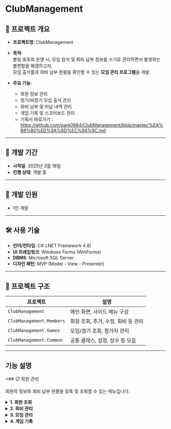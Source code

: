 # ClubManagement

## 📌 프로젝트 개요

- **프로젝트명**: ClubManagement  
- **목적**:  
  볼링 동호회 운영 시, 모임 참석 및 회비 납부 정보를 수기로 관리하면서 발생하는 불편함을 해결하고자,  
  모임 출석률과 회비 납부 현황을 확인할 수 있는 **모임 관리 프로그램**을 개발.  

- **주요 기능**:
  - 회원 정보 관리
  - 정기/비정기 모임 출석 관리
  - 회비 납부 및 미납 내역 관리
  - 게임 기록 및 스코어보드 관리
  - 기획서 바로가기 : https://github.com/park0684/ClubManagement/blob/master/%EA%B8%B0%ED%9A%8D%EC%84%9C.md
---

## 📅 개발 기간

- **시작일**: 2025년 3월 18일  
- **진행 상태**: 개발 중

---

## 👥 개발 인원

- 1인 개발

---

## 🛠 사용 기술

- **언어/런타임**: C# (.NET Framework 4.8)  
- **UI 프레임워크**: Windows Forms (WinForms)  
- **DBMS**: Microsoft SQL Server  
- **디자인 패턴**: MVP (Model - View - Presenter)

---

## 📁 프로젝트 구조
| 프로젝트                 | 설명                                 |
|--------------------------|--------------------------------------|
| `ClubManagement`         | 메인 화면, 사이드 메뉴 구성            |
| `ClubManagement.Members` | 회원 조회, 추가, 수정, 회비 등 관리    |
| `ClubManagement.Games`   | 모임/경기 조회, 참가자 관리            |
| `ClubManagement.Common`  | 공통 클래스, 설정, 상수 등 모음        |

---

## 기능 설명

<## 📋 회원 관리

회원의 정보와 회비 납부 현황을 등록 및 조회할 수 있는 메뉴입니다.

<details>
<summary><strong>1. 회원 조회</strong></summary>

- 회원 조회 조건은 **상태**, **모임 유형 제외**, **기간 설정**이 있습니다.
- **회원 상태**:
  - `가입`, `탈퇴`, `열외` 중 선택 가능. 선택된 상태만 조회되며 `제외`를 체크시 선택된 유형은 검색되지 않습니다
  - `전체`를 선택한 경우 `열외` 조건은 적용되지 않습니다.
- **모임 유형 제외**:
  - 최대 **2개까지 중복 선택** 가능  
  - 선택된 유형은 **참가 수에서 제외**됩니다.
- **기간 조건**:
  - 기준: `가입일`, `탈퇴일`, `게임 참가일`  
  - `게임 참가일` 선택 시, 해당 기간 내 게임에 **참가한 회원**만 조회됩니다.
  ![Image](https://github.com/user-attachments/assets/cb7ca7da-cacc-406c-9d48-858112d94e0b)
</details>

<details>
<summary><strong>2. 회비 관리</strong></summary>

- 각 회원별 **납부 대상**, **납부**, **미납**, **면제 횟수**를 조회할 수 있습니다.  
- 검색 기능을 통해 **회원 이름으로 특정 회원 조회**가 가능합니다.  
- 납부 대상은 **회원의 가입월부터 현재 월까지**를 기준으로, **매월 1회씩 자동 집계**됩니다.  
- 미납 횟수는 아래의 방식으로 계산됩니다:
  - `미납 = 납부 대상 - (납부 + 면제)`
  - 단, `납부 > 납부 대상`인 경우에는 **미납 = 0** (선납 처리)

</details>
<details>
<summary><strong>3. 모임 관리</strong></summary>

  - 각 종 모임과 모임 참가자 등록을 할 수 있습니다
- **모임 조회**
  -  기간 및 모임 유형을 선택 또는 제외하여 조회 할 수 있습니다
  ![Image](https://github.com/user-attachments/assets/245c9640-8d7d-4790-896a-2f8135fba844)
- **모임 등록**
    - `정기전`,`비정기전`, `이벤트전` 중 선택하여 등록 할 수 있습니다
    - `정기전`으로 지정 시 주최자의 이름은 정기전으로 등록이 됩니다
  ![Image](https://github.com/user-attachments/assets/6d88048e-0f01-4f71-868a-f3c10db33b34)
- **모임 수정**
  - 모임 선택 후 수정 버튼을 클릭하면 모임 상셍 내역 조회가 가능하며, 정보를 수정 할 수 있습니다
- **참가자 조회**
  - 모임을 더블 클릭하면 하단 리스트에서 참석자 조회가 가능합니다
- **참가자 수정**
  - 참가자 리스트의 수정 버튼을 클릭하면 현재 회원 목록과 기존 등록된 참가자를 볼 수 있습니다
  - 버튼 형식으로 회원의 버튼을 클릭하면 참가자 리스트에 자동 등록됩니다
    ![Image](https://github.com/user-attachments/assets/aeb97efc-a068-4d8e-8499-666f147a61b5)
  - 참가자 리스트에서 버튼을 클릭하면 참가자에서 제외 됩니다
  - 참가 등록된 회원의 색상은 다르게 표시됩니다
  - 비회원 게스트 추가는 게스트 추가를 통해 등록 할 수 있습니다.
    ![Image](https://github.com/user-attachments/assets/c1b94b5b-124d-4877-b29e-17fc143d31fc)
  
</details>
<details>
<summary><strong>4. 게임 기록</strong></summary>
  
  - 등록한 모임 기록을 불러와 게임을 등록하고 점수를 기록 할 수 있습니다
  - 게임 등록 토해 기록할 게임을 생성 할 수 있으며, 등록된 게임 기록 리스트를 조회 후 선택하여 경기 기록을 할 수 있습니다
  ![Image](https://github.com/user-attachments/assets/c54becc4-088f-433e-991b-76912d5c669e)
- **게임 등록**
  - 기존 등록된 모임을 선택하여 게임을 등록 합니다.
  - 모임 참석자로 등록된 회원 및 게스트가 플레이어로 등록이 됩니다
   ![Image](https://github.com/user-attachments/assets/3a20bed6-196d-4cd5-a6fb-bccc4192e7f0)
  - 게임 추가를 통해 전체 경기 횟수를 지정 할 수 있습니다
  - 게임은 `개인전` 과 `단체전`을 선택 할 수 있습니다
  - `개인전`은 플레이어 수를 변경 할 수 없고, `단체전`의 경우 팀의 수를 변경 할 수 있습니다
  ![Image](https://github.com/user-attachments/assets/7876df4e-f834-45af-953f-a076699c3c71)
- **게임 기록**
  - **1.플레이어 등록**
  - 등록된 게임을 선택 하여 새로 기록 하거나 조회 할 수 있습니다
  - 개인전의 경우 플레이어 패널만 생성되며, 단체전은 그룹 패널안에 플레이어 패널을 추가합니다
  - 처음 실행시 그룹패널에 플레이어는 등록되어 있지 않습니다
  - 플레이어 추가 버튼 클릭을 통해 각 팀별 플레이어를 추가 할 수 있습니다
  ![Image](https://github.com/user-attachments/assets/8942b522-56df-4b8d-8f58-9461ad6c6225)
  - **2.플레이어 옵션**
  - 우측 전체 플레이어 목록에서 플레이어를 선택 시 핸디와 사이드 게임 참가 여부를 선택 할 수 있습니다.
  - 핸디 체크 시 각 게임별 점수에 반영되며, 300점 이상은 적용되지 않습니다
  - 기본적으로 참가자 설정의 값을 먼저 반영합니다
  ![Image](https://github.com/user-attachments/assets/063d3402-c255-4733-a98a-9728606bf279)
  - 사이드 게임 체크 시 가운데 각 개인별, 올커버 사이드 게임 목록에 표시됩니다.
  - 체크 여부에 따라 목록에 표시되거나 삭제 됩니다
  ![Image](https://github.com/user-attachments/assets/bbd36fc6-111b-4ca4-8119-3af9df0adf0a)
- **3.점수 입력**
  - 좌측 플레이어 패널을 클릭하면 점수 입력 뷰가 생성되며 점수 입력이 가능합니다
  - 점수는 핸디가 적용되어 최종 점수로 반영되며, 300점 이상 입력은 불가능 합니다
  - 올커버 처리시에는 올커버 버튼을 클릭하여 기록 할 수 있으며, 올커버 사이드 게임 참가자의 경우 표시가됩니다
  - 퍼펙트 처리시 퍼켁트 버튼을 클릭하여 기록 할 수 있으며, 점수는 핸디 상관없이 300점으로 기록하게 됩니다
  - 개인전의 경우 개인별로 점수가 표시되며, 팀전의 경우 팀내 점수가 합산되어 목록에 표시됩니다
  ![Image](https://github.com/user-attachments/assets/d9c7d4e2-743b-43db-8187-210ddcdf7f70)
- **4.사이드게임 설정**
  - 사이드 게임에서 개인전의 상금과 핸디를 설정 할 수 있습니다
  - 사이드 게임의 핸디는 기본 핸디와 별개로 개인사이드 순위에 따라 추가 기록되며, 누적형식으로 기록할 게임의 이전 핸디가 합산되어 적용됩니다
  - 예를 들어 1게임에서 1등으로 -20핸디를 적용한다면 2~4번째 게임까지 해당 점수가 적용됩다. 이후 2번째게임에서 2등으로 -10점을 추가 부여 받으면 3번째부터 -30점이 반영됩니다
  - 확정 버튼을 눌러 순위와 핸디를 등록 할 수 있으며, 이전 게임에 대해서 재등록 할 수도 있습니다
  ![Image](https://github.com/user-attachments/assets/759e3dc0-23c3-4fcf-b19f-645b64ef151c)
</details>
  


